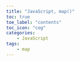 ```yaml
---
title: "JavaScript, map()"
toc: true
toe_label: "contents"
toc_icon: "cog"
categories:
    - JavaScript
tags:
    - map
---
```


